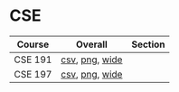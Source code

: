 # CSE

| Course | Overall | Section |
| ------ | ------- | ------- |
| CSE 191 | [csv](https://github.com/UCSD-Historical-Enrollment-Data/2025Summer3/blob/main/overall/CSE%20191.csv), [png](https://raw.githubusercontent.com/UCSD-Historical-Enrollment-Data/2025Summer3/main/plot_overall/CSE%20191.png), [wide](https://raw.githubusercontent.com/UCSD-Historical-Enrollment-Data/2025Summer3/main/plot_overall_wide/CSE%20191.png) |  |
| CSE 197 | [csv](https://github.com/UCSD-Historical-Enrollment-Data/2025Summer3/blob/main/overall/CSE%20197.csv), [png](https://raw.githubusercontent.com/UCSD-Historical-Enrollment-Data/2025Summer3/main/plot_overall/CSE%20197.png), [wide](https://raw.githubusercontent.com/UCSD-Historical-Enrollment-Data/2025Summer3/main/plot_overall_wide/CSE%20197.png) |  |
